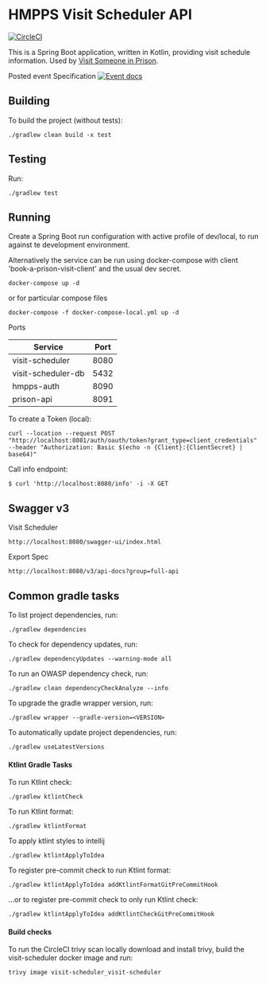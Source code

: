 # HMPPS Visit Scheduler API

[![CircleCI](https://circleci.com/gh/ministryofjustice/visit-scheduler/tree/main.svg?style=shield)](https://app.circleci.com/pipelines/github/ministryofjustice/visit-scheduler)

This is a Spring Boot application, written in Kotlin, providing visit schedule information. Used by [Visit Someone in Prison](https://github.com/ministryofjustice/book-a-prison-visit-staff-ui).

Posted event Specification [![Event docs](https://img.shields.io/badge/Event_docs-view-85EA2D.svg)](https://studio.asyncapi.com/?url=https://raw.githubusercontent.com/ministryofjustice/visit-scheduler/main/visit-scheduler-event-specification.yaml)

## Building

To build the project (without tests):
```
./gradlew clean build -x test
```

## Testing

Run:
```
./gradlew test 
```

## Running

Create a Spring Boot run configuration with active profile of dev/local, to run against te development environment.

Alternatively the service can be run using docker-compose with client 'book-a-prison-visit-client' and the usual dev secret.
```
docker-compose up -d
```
or for particular compose files
```
docker-compose -f docker-compose-local.yml up -d
```
Ports

| Service            | Port |  
|--------------------|------|
| visit-scheduler    | 8080 |
| visit-scheduler-db | 5432 |
| hmpps-auth         | 8090 |
| prison-api         | 8091 |

To create a Token (local):
```
curl --location --request POST "http://localhost:8081/auth/oauth/token?grant_type=client_credentials" --header "Authorization: Basic $(echo -n {Client}:{ClientSecret} | base64)"
```

Call info endpoint:
```
$ curl 'http://localhost:8080/info' -i -X GET
```

## Swagger v3
Visit Scheduler
```
http://localhost:8080/swagger-ui/index.html
```

Export Spec
```
http://localhost:8080/v3/api-docs?group=full-api
```

## Common gradle tasks

To list project dependencies, run:

```
./gradlew dependencies
``` 

To check for dependency updates, run:
```
./gradlew dependencyUpdates --warning-mode all
```

To run an OWASP dependency check, run:
```
./gradlew clean dependencyCheckAnalyze --info
```

To upgrade the gradle wrapper version, run:
```
./gradlew wrapper --gradle-version=<VERSION>
```

To automatically update project dependencies, run:
```
./gradlew useLatestVersions
```

#### Ktlint Gradle Tasks

To run Ktlint check:
```
./gradlew ktlintCheck
```

To run Ktlint format:
```
./gradlew ktlintFormat
```

To apply ktlint styles to intellij
```
./gradlew ktlintApplyToIdea
```

To register pre-commit check to run Ktlint format:
```
./gradlew ktlintApplyToIdea addKtlintFormatGitPreCommitHook 
```

...or to register pre-commit check to only run Ktlint check:
```
./gradlew ktlintApplyToIdea addKtlintCheckGitPreCommitHook
```

#### Build checks

To run the CircleCI trivy scan locally download and install trivy, build the visit-scheduler docker image and run:
```
trivy image visit-scheduler_visit-scheduler
```
